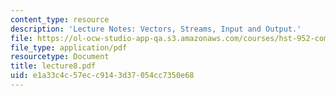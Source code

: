 ```yaml
---
content_type: resource
description: 'Lecture Notes: Vectors, Streams, Input and Output.'
file: https://ol-ocw-studio-app-qa.s3.amazonaws.com/courses/hst-952-computing-for-biomedical-scientists-fall-2002/e1a33c4c57ecc9143d37054cc7350e68_lecture8.pdf
file_type: application/pdf
resourcetype: Document
title: lecture8.pdf
uid: e1a33c4c-57ec-c914-3d37-054cc7350e68
---
```

